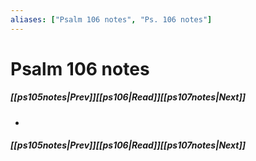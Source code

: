 ```yaml
---
aliases: ["Psalm 106 notes", "Ps. 106 notes"]
---
```

# Psalm 106 notes
##### <span class=arrow-left></span>[[ps105notes|Prev]]<span class=navigation-separator></span>[[ps106|Read]]<span class=navigation-separator></span>[[ps107notes|Next]]<span class=arrow-right></span>
- 
##### <span class=arrow-left></span>[[ps105notes|Prev]]<span class=navigation-separator></span>[[ps106|Read]]<span class=navigation-separator></span>[[ps107notes|Next]]<span class=arrow-right></span>